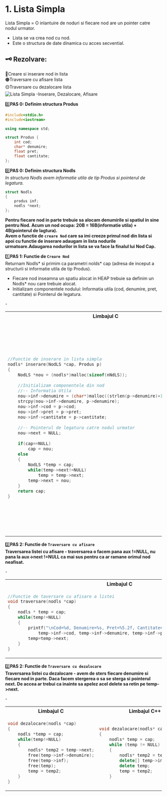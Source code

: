 # 1. Lista Simpla 
Lista Simpla = O inlantuire de noduri si fiecare nod are un pointer catre nodul urmator.
- Lista se va crea nod cu nod.</br>
- Este o structura de date dinamica cu acces secvential.</br>

## 🗝️ Rezolvare: </br>
🔴Creare si inserare nod in lista</br>
🟠Traversare cu afisare lista </br>
🟡Traversare cu dezalocare lista</br>
![Lista Simpla -Inserare, Dezalocare, Afisare](https://user-images.githubusercontent.com/60271540/117066914-0479e700-ad32-11eb-84ff-4a07b7ac37f9.png)

0️⃣**PAS 0: Definim structura Produs**</br>
```cpp
#include<stdio.h>
#include<iostream>

using namespace std;

struct Produs {
	int cod;				
	char* denumire;
	float pret;
	float cantitate;
};
```

0️⃣**PAS 0: Definim structura Nodls**</br>
*In structura Nodls avem informatie utila de tip Produs si pointerul de legatura.*</br>
```cpp
struct Nodls
{
	produs inf;
	nodls *next;
};
```

**Pentru fiecare nod in parte trebuie sa alocam denumirile si spatiul in sine pentru Nod. Acum un nod ocupa: 20B = 16B(informatie utila) + 4B(pointerul de lagtura).**</br>
**Avem o functie de `creare Nod` care sa imi creeze primul nod din lista si apoi cu functie de inserare adaugam in lista nodurile urmatoare.Adaugarea nodurilor in lista se va face la finalul lui Nod Cap.**</br>

1️⃣**PAS 1: Functie de `Creare Nod`**</br>
Returnam Nodls* si primim ca parametri nolds* cap (adresa de inceput a structurii si informatie utila de tip Produs).</br>
- Fiecare nod inseamna un spatiu alocat in HEAP trebuie sa definim un Nodls* nou care trebuie alocat.
- Initializam componentele nodului: Informatia utila (cod, denumire, pret, cantitate) si Pointerul de legatura.

<!--************************************ TABEL****************************************************-->
<table>
<tbody>
<!------------------------------------------ TITLU-------------------------------------------------->
<tr>
<th>Limbajul C</th>
<th>Limbajul C++</th>
</tr>
<!----------------------------------------- TITLU--------------------------------------------------->	
<!--------------------------------------- PRIMA COLOANA - LIMBAJUL C--------------------------------->
<tr>-
<td>

```cpp
//Functie de inserare in lista simpla
nodls* inserare(NodLS *cap, Produs p)
{
	NodLS *nou = (nodls*)malloc(sizeof(nNdLS));
	
	//Initializam componentele din nod 
	//-- Informatia Utila
	nou->inf->denumire = (char*)malloc((strlen(p->denumire)+1)*sizeof(char));
	strcpy(nou->inf->denumire, p->denumire);
	nou->inf->cod = p->cod;
	nou->inf->pret = p->pret;
	nou->inf->cantitate = p->cantitate;
	
	//-- Pointerul de legatura catre nodul urmator
	nou->next = NULL;
	
	if(cap==NULL)
		cap = nou;
	else
	{
		NodLS *temp = cap;
		while(temp->next!=NULL)
			temp = temp->next;
		temp->next = nou;
	}
	return cap;
}


```
				
</td>
<!------------------------------------ A DOUA COLOANA - LIMBAJUL C++------------------------------------>
<td>
	
```cpp
//Functie de inserare in lista simpla
NodLS* inserare(NodLS* cap, Produs p) {
	NodLS* nodNou = new NodLS;

	//Initializam componentele din nod 
	//-- Informatia Utila
	nodNou->inf.cod = p.cod;
	nodNou->inf.denumire = new char[strlen(p.denumire)+1];
	strcpy(nodNou->inf.denumire, p.denumire);
	nodNou->inf.pret = p.pret;
	nodNou->inf.cantitate = p.cantitate;

	//-- Pointerul de legatura catre nodul urmator
	nodNou->next = NULL;


	//*** FUNCTIA SE APELEAZA SI ATUNCI CAND LISTA E GOALA, DAR SI ATUNCI CAND VOI ADAUGA NODUL LA FINAL
	if (cap == NULL) {
		cap = nodNou;		//Daca pointerul cap este NULL inseamna ca nu exista nici un nod in lista - vom face pointerul cap 
							// sa pointeze catre primul nod creat, adica spre nodNouu
	}
	else {						//Daca pointerul nu este NULL inseamna ca mai exista noduri in lista, 
								//deci pointerul nodului curent se va aseza a finalul listei

//Ne creem un nod auxiliar cu care sa parcurgem lista si cat timp nodul pe care ne pozitionam nu are pointerul NULL, mergem mai departe
//In momentul in care iesim din while adica am intalnit un nod care este NULL, atunci nodul auxiliar devine noul nod inserat
		NodLS* aux = cap;		
	
		while (aux->next != NULL) {
			aux = aux->next;
		}
		aux->next = nodNou;
	}
	return cap;	// Returnam cap deoarece functia returneaza Nodls* (adica o adresa) - adresa primului nod din lista indiferent de situatie


	//Daca lista e NULL, pointerul cap este NULL initial si la sfarsit returneaza adresa valida a unui spatiu alocat si initializat cu nodul nou
	//Daca lista nu e nula, atunci returneaza aceeasi valoare a primului element.
}
```

</td>
</tr>
</tbody>
</table>
<!--************************************ TABEL****************************************************-->

2️⃣**PAS 2: Functie de `Traversare cu afisare`**</br>
**Traversarea listei cu afisare - traversarea o facem pana aux !=NULL, nu pana la aux->next !=NULL  ca mai sus pentru ca ar ramane orimul nod neafisat.**</br>

<!--************************************ TABEL****************************************************-->
<table>
<tbody>
<!------------------------------------------ TITLU-------------------------------------------------->
<tr>
<th>Limbajul C</th>
<th>Limbajul C++</th>
</tr>
<!----------------------------------------- TITLU--------------------------------------------------->	
<!--------------------------------------- PRIMA COLOANA - LIMBAJUL C--------------------------------->
<tr>-
<td>

```cpp
//Functie de taversare cu afisare a listei
void traversare(nodls *cap)
{
	nodls * temp = cap;
	while(temp!=NULL)
	{
		printf("\nCod=%d, Denumire=%s, Pret=%5.2f, Cantitate=%5.2f",
			temp->inf->cod, temp->inf->denumire, temp->inf->pret, temp->inf->cantitate);
		temp=temp->next;
	}
}
```
				
</td>
<!------------------------------------ A DOUA COLOANA - LIMBAJUL C++------------------------------------>
<td>
	
```cpp
//Functie de taversare cu afisare a listei
void traversare(nodls* cap)
{
	nodls* temp = cap;
	while (temp != NULL)
	{
		cout << "Cod = " << temp->inf.cod << " Denumire = " << temp->inf.denumire << " Pret = " << temp->inf.pret << " Cantitate = " << temp->inf.cantitate << endl;
		temp = temp->next;
	}
}
```

</td>
</tr>
</tbody>
</table>
<!--************************************ TABEL****************************************************-->

2️⃣**PAS 2: Functie de `Traversare cu dezalocare`**</br>
**Traversarea listei cu dezalocare - avem de sters fiecare denumire si fiecare nod in parte. Daca facem stergerea o sa se sterga si pointerul next. De accea ar trebui ca inainte sa apelez acel delete sa retin pe temp->next.**</br>

<!--************************************ TABEL****************************************************-->
<table>
<tbody>
<!------------------------------------------ TITLU-------------------------------------------------->
<tr>
<th>Limbajul C</th>
<th>Limbajul C++</th>
</tr>
<!----------------------------------------- TITLU--------------------------------------------------->	
<!--------------------------------------- PRIMA COLOANA - LIMBAJUL C--------------------------------->
<tr>-
<td>
	
```cpp
void dezalocare(nodls *cap)
{
	nodls *temp = cap;
	while(temp!=NULL)
	{
		nodls* temp2 = temp->next;
		free(temp->inf->denumire);
		free(temp->inf);
		free(temp);
		temp = temp2;
	}
}
```
				
</td>
<!------------------------------------ A DOUA COLOANA - LIMBAJUL C++------------------------------------>
<td>
	
```cpp
void dezalocare(nodls* cap)
{
	nodls* temp = cap;
	while (temp != NULL)
	{
		nodls* temp2 = temp->next;
		delete[] temp->inf.denumire;
		delete temp;
		temp = temp2;
	}
```

</td>
</tr>
</tbody>
</table>
<!--************************************ TABEL****************************************************-->

